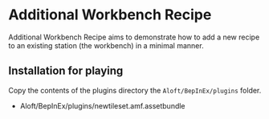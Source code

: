 # Additional Workbench Recipe

Additional Workbench Recipe aims to demonstrate how to add a new recipe to an existing station (the workbench)
in a minimal manner.


## Installation for playing

Copy the contents of the plugins directory the `Aloft/BepInEx/plugins` folder.
- Aloft/BepInEx/plugins/newtileset.amf.assetbundle
